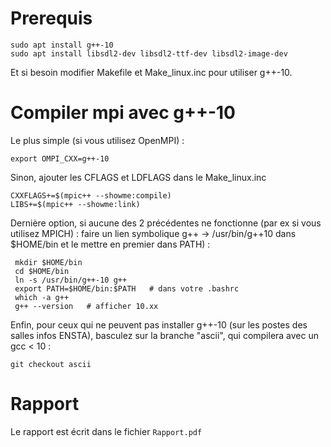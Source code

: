 # Prerequis

    sudo apt install g++-10 
    sudo apt install libsdl2-dev libsdl2-ttf-dev libsdl2-image-dev

Et si besoin modifier Makefile et Make_linux.inc pour utiliser g++-10. 


# Compiler mpi avec g++-10

Le plus simple (si vous utilisez OpenMPI) : 

    export OMPI_CXX=g++-10


Sinon, ajouter les CFLAGS et LDFLAGS dans le Make_linux.inc

    CXXFLAGS+=$(mpic++ --showme:compile)
    LIBS+=$(mpic++ --showme:link)

Dernière option, si aucune des 2 précédentes ne fonctionne (par ex si vous utilisez MPICH) : faire un lien symbolique g++ -> /usr/bin/g++10 dans $HOME/bin et le mettre en premier dans PATH) :

     mkdir $HOME/bin
     cd $HOME/bin
     ln -s /usr/bin/g++-10 g++
     export PATH=$HOME/bin:$PATH   # dans votre .bashrc
     which -a g++
     g++ --version   # afficher 10.xx

 

Enfin, pour ceux qui ne peuvent pas installer g++-10 (sur les postes des salles infos ENSTA), basculez sur la branche "ascii", qui compilera avec un gcc < 10 :

    git checkout ascii

# Rapport

Le rapport est écrit dans le fichier `Rapport.pdf` 
